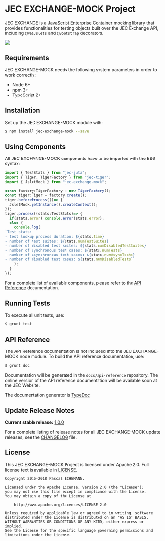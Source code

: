 # JEC EXCHANGE-MOCK Project

JEC EXCHANGE is a [JavaScript Enterprise Container][jec-url] mocking library that provides functionalities for testing objects built over the JEC Exchange API, including `@WebJslets` and `@Bootstrap` decorators.

[![][jec-logo]][jec-url]

## Requirements

JEC EXCHANGE-MOCK needs the following system parameters in order to work correctly:

- Node 6+
- npm 3+
- TypeScript 2+

## Installation

Set up the JEC EXCHANGE-MOCK module with:

```bash
$ npm install jec-exchange-mock --save
```

## Using Components

All JEC EXCHANGE-MOCK components have to be imported with the ES6 syntax:

```javascript
import { TestStats } from "jec-juta";
import { Tiger, TigerFactory } from "jec-tiger";
import { JsletMock } from "jec-exchange-mock";

const factory:TigerFactory = new TigerFactory();
const tiger:Tiger = factory.create();
tiger.beforeProcess(()=> {
  JsletMock.getInstance().createContext();
});
tiger.process((stats:TestStats)=> {
  if(stats.error) console.error(stats.error);
  else {
    console.log(
`Test stats:
- test lookup process duration: ${stats.time}
- number of test suites: ${stats.numTestSuites}
- number of disabled test suites: ${stats.numDisabledTestSuites}
- number of synchronous test cases: ${stats.numTests}
- number of asynchronous test cases: ${stats.numAsyncTests}
- number of disabled test cases: ${stats.numDisabledTests}`
    );
  }
});
```

For a complete list of available components, please refer to the [API Reference](#api-reference) documentation.

## Running Tests

To execute all unit tests, use:

```bash
$ grunt test
```

## API Reference

The API Reference documentation is not included into the JEC EXCHANGE-MOCK node module. To build the API reference documentation, use:

```bash
$ grunt doc
```

Documentation will be generated in the `docs/api-reference` repository.
The online version of the  API reference documentation will be available soon at the JEC Website.

The documentation generator is [TypeDoc](http://typedoc.org/)

## Update Release Notes

**Current stable release:** [1.0.0](CHANGELOG.md#jec-exchange-mock-1.0.0)
 
For a complete listing of release notes for all JEC EXCHANGE-MOCK update releases, see the [CHANGELOG](CHANGELOG.md) file. 

## License
This JEC EXCHANGE-MOCK Project is licensed under Apache 2.0. Full license text is available in [LICENSE](LICENSE).

```
Copyright 2016-2018 Pascal ECHEMANN.

Licensed under the Apache License, Version 2.0 (the "License");
you may not use this file except in compliance with the License.
You may obtain a copy of the License at

    http://www.apache.org/licenses/LICENSE-2.0

Unless required by applicable law or agreed to in writing, software
distributed under the License is distributed on an "AS IS" BASIS,
WITHOUT WARRANTIES OR CONDITIONS OF ANY KIND, either express or implied.
See the License for the specific language governing permissions and
limitations under the License.
```

[jec-url]: http://jecproject.org
[jec-logo]: https://raw.githubusercontent.com/pechemann/JEC/master/assets/jec-logos/jec-logo.png